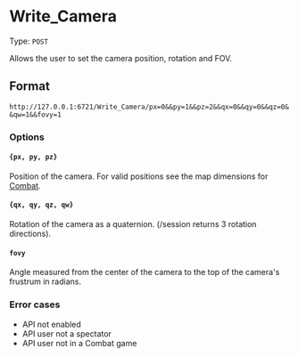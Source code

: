 # Write_Camera

Type: `POST`

Allows the user to set the camera position, rotation and FOV.

## Format

`http://127.0.0.1:6721/Write_Camera/px=0&&py=1&&pz=2&&qx=0&&qy=0&&qz=0&&qw=1&&fovy=1`

### Options

#### `{px, py, pz}`

Position of the camera. For valid positions see the map dimensions for [Combat](/Combat#combat-map-positions).

#### `{qx, qy, qz, qw}`

Rotation of the camera as a quaternion. (/session returns 3 rotation directions).

#### `fovy`

Angle measured from the center of the camera to the top of the camera's frustrum in radians.

### Error cases

- API not enabled
- API user not a spectator
- API user not in a Combat game
